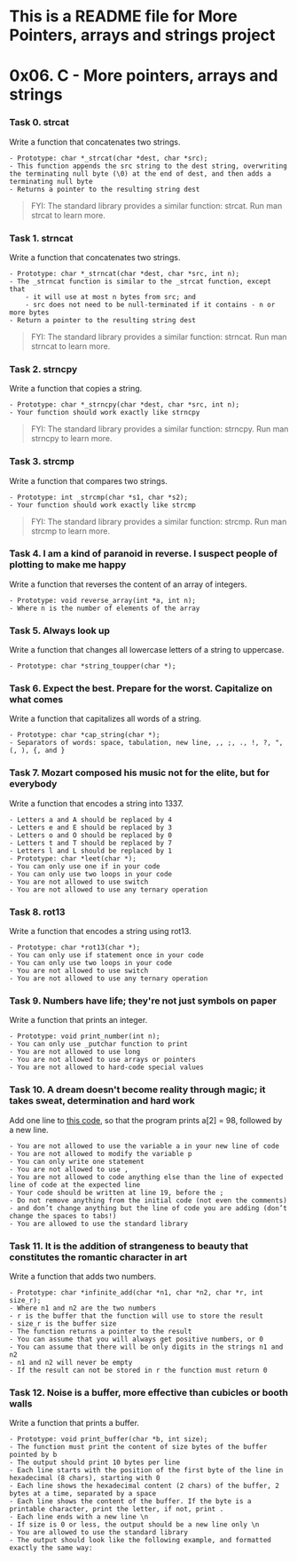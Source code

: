 # This is a README file for More Pointers, arrays and strings project

# 0x06. C - More pointers, arrays and strings

### Task 0. strcat 
Write a function that concatenates two strings.
```
- Prototype: char *_strcat(char *dest, char *src);
- This function appends the src string to the dest string, overwriting the terminating null byte (\0) at the end of dest, and then adds a terminating null byte
- Returns a pointer to the resulting string dest
```
> FYI: The standard library provides a similar function: strcat. Run man strcat to learn more.

### Task 1. strncat 
Write a function that concatenates two strings.
```
- Prototype: char *_strncat(char *dest, char *src, int n);
- The _strncat function is similar to the _strcat function, except that
	- it will use at most n bytes from src; and
	- src does not need to be null-terminated if it contains - n or more bytes
- Return a pointer to the resulting string dest
```
> FYI: The standard library provides a similar function: strncat. Run man strncat to learn more.

### Task 2. strncpy 
Write a function that copies a string.
```
- Prototype: char *_strncpy(char *dest, char *src, int n);
- Your function should work exactly like strncpy
```
> FYI: The standard library provides a similar function: strncpy. Run man strncpy to learn more.

### Task 3. strcmp 
Write a function that compares two strings.
```
- Prototype: int _strcmp(char *s1, char *s2);
- Your function should work exactly like strcmp
```
> FYI: The standard library provides a similar function: strcmp. Run man strcmp to learn more.

### Task 4. I am a kind of paranoid in reverse. I suspect people of plotting to make me happy 
Write a function that reverses the content of an array of integers.
```
- Prototype: void reverse_array(int *a, int n);
- Where n is the number of elements of the array
```

### Task 5. Always look up 
Write a function that changes all lowercase letters of a string to uppercase.
```
- Prototype: char *string_toupper(char *);
```

### Task 6. Expect the best. Prepare for the worst. Capitalize on what comes 
Write a function that capitalizes all words of a string.
```
- Prototype: char *cap_string(char *);
- Separators of words: space, tabulation, new line, ,, ;, ., !, ?, ", (, ), {, and }
```

### Task 7. Mozart composed his music not for the elite, but for everybody 
Write a function that encodes a string into 1337.
```
- Letters a and A should be replaced by 4
- Letters e and E should be replaced by 3
- Letters o and O should be replaced by 0
- Letters t and T should be replaced by 7
- Letters l and L should be replaced by 1
- Prototype: char *leet(char *);
- You can only use one if in your code
- You can only use two loops in your code
- You are not allowed to use switch
- You are not allowed to use any ternary operation
```

### Task 8. rot13
Write a function that encodes a string using rot13.
```
- Prototype: char *rot13(char *);
- You can only use if statement once in your code
- You can only use two loops in your code
- You are not allowed to use switch
- You are not allowed to use any ternary operation
```

### Task 9. Numbers have life; they're not just symbols on paper 
Write a function that prints an integer.
```
- Prototype: void print_number(int n);
- You can only use _putchar function to print
- You are not allowed to use long
- You are not allowed to use arrays or pointers
- You are not allowed to hard-code special values
```

### Task 10. A dream doesn't become reality through magic; it takes sweat, determination and hard work
Add one line to [this code](https://github.com/holbertonschool/make_magic_happen/blob/master/magic.c), so that the program prints a[2] = 98, followed by a new line.
```
- You are not allowed to use the variable a in your new line of code
- You are not allowed to modify the variable p
- You can only write one statement
- You are not allowed to use ,
- You are not allowed to code anything else than the line of expected line of code at the expected line
- Your code should be written at line 19, before the ;
- Do not remove anything from the initial code (not even the comments)
- and don’t change anything but the line of code you are adding (don’t change the spaces to tabs!)
- You are allowed to use the standard library
```

### Task 11. It is the addition of strangeness to beauty that constitutes the romantic character in art 
Write a function that adds two numbers.
```
- Prototype: char *infinite_add(char *n1, char *n2, char *r, int size_r);
- Where n1 and n2 are the two numbers
- r is the buffer that the function will use to store the result
- size_r is the buffer size
- The function returns a pointer to the result
- You can assume that you will always get positive numbers, or 0
- You can assume that there will be only digits in the strings n1 and n2
- n1 and n2 will never be empty
- If the result can not be stored in r the function must return 0
```

### Task 12. Noise is a buffer, more effective than cubicles or booth walls
Write a function that prints a buffer.
```
- Prototype: void print_buffer(char *b, int size);
- The function must print the content of size bytes of the buffer pointed by b
- The output should print 10 bytes per line
- Each line starts with the position of the first byte of the line in hexadecimal (8 chars), starting with 0
- Each line shows the hexadecimal content (2 chars) of the buffer, 2 bytes at a time, separated by a space
- Each line shows the content of the buffer. If the byte is a printable character, print the letter, if not, print .
- Each line ends with a new line \n
- If size is 0 or less, the output should be a new line only \n
- You are allowed to use the standard library
- The output should look like the following example, and formatted exactly the same way:
```

